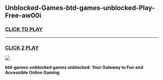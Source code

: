 
## Unblocked-Games-btd-games-unblocked-Play-Free-aw00i
<h3>
<a href="https://premium76.site?title=btd-games-unblocked&ref=23A">CLICK TO PLAY</a></h3>
<hr>

<h3>
<a href="https://premium76.site?title=btd-games-unblocked&ref=23A">CLICK 2 PLAY</a>
  
</h3>

<a href="https://premium76.site?title=btd-games-unblocked&ref=23A"><img src="https://clearcache.store/games.png"></a>


**btd-games-unblocked games unblocked: Your Gateway to Fun and Accessible Online Gaming**
